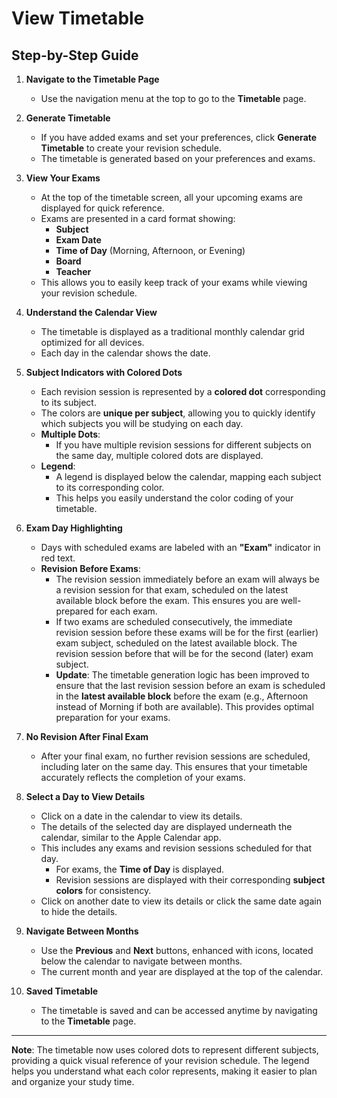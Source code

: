 # View Timetable

## Step-by-Step Guide

1. **Navigate to the Timetable Page**
   - Use the navigation menu at the top to go to the **Timetable** page.

2. **Generate Timetable**
   - If you have added exams and set your preferences, click **Generate Timetable** to create your revision schedule.
   - The timetable is generated based on your preferences and exams.

3. **View Your Exams**
   - At the top of the timetable screen, all your upcoming exams are displayed for quick reference.
   - Exams are presented in a card format showing:
     - **Subject**
     - **Exam Date**
     - **Time of Day** (Morning, Afternoon, or Evening)
     - **Board**
     - **Teacher**
   - This allows you to easily keep track of your exams while viewing your revision schedule.

4. **Understand the Calendar View**
   - The timetable is displayed as a traditional monthly calendar grid optimized for all devices.
   - Each day in the calendar shows the date.

5. **Subject Indicators with Colored Dots**
   - Each revision session is represented by a **colored dot** corresponding to its subject.
   - The colors are **unique per subject**, allowing you to quickly identify which subjects you will be studying on each day.
   - **Multiple Dots**:
     - If you have multiple revision sessions for different subjects on the same day, multiple colored dots are displayed.
   - **Legend**:
     - A legend is displayed below the calendar, mapping each subject to its corresponding color.
     - This helps you easily understand the color coding of your timetable.

6. **Exam Day Highlighting**
   - Days with scheduled exams are labeled with an **"Exam"** indicator in red text.
   - **Revision Before Exams**:
     - The revision session immediately before an exam will always be a revision session for that exam, scheduled on the latest available block before the exam. This ensures you are well-prepared for each exam.
     - If two exams are scheduled consecutively, the immediate revision session before these exams will be for the first (earlier) exam subject, scheduled on the latest available block. The revision session before that will be for the second (later) exam subject.
     - **Update**: The timetable generation logic has been improved to ensure that the last revision session before an exam is scheduled in the **latest available block** before the exam (e.g., Afternoon instead of Morning if both are available). This provides optimal preparation for your exams.

7. **No Revision After Final Exam**
   - After your final exam, no further revision sessions are scheduled, including later on the same day. This ensures that your timetable accurately reflects the completion of your exams.

8. **Select a Day to View Details**
   - Click on a date in the calendar to view its details.
   - The details of the selected day are displayed underneath the calendar, similar to the Apple Calendar app.
   - This includes any exams and revision sessions scheduled for that day.
     - For exams, the **Time of Day** is displayed.
     - Revision sessions are displayed with their corresponding **subject colors** for consistency.
   - Click on another date to view its details or click the same date again to hide the details.

9. **Navigate Between Months**
   - Use the **Previous** and **Next** buttons, enhanced with icons, located below the calendar to navigate between months.
   - The current month and year are displayed at the top of the calendar.

10. **Saved Timetable**
    - The timetable is saved and can be accessed anytime by navigating to the **Timetable** page.

---

**Note**: The timetable now uses colored dots to represent different subjects, providing a quick visual reference of your revision schedule. The legend helps you understand what each color represents, making it easier to plan and organize your study time.